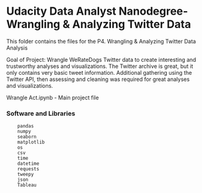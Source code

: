 # Udacity Data Analyst Nanodegree- Wrangling & Analyzing Twitter Data

This folder contains the files for the P4. Wrangling & Analyzing Twitter Data Analysis

Goal of Project: Wrangle WeRateDogs Twitter data to create interesting and trustworthy analyses and visualizations. The Twitter archive is great, but it only contains very basic tweet information. Additional gathering using the Twitter API, then assessing and cleaning was required for great analyses and visualizations.

Wrangle Act.ipynb - Main project file

### Software and Libraries

        pandas
        numpy
        seaborn
        matplotlib
        os
        csv
        time
        datetime
        requests
        tweepy
        json
        Tableau
        

